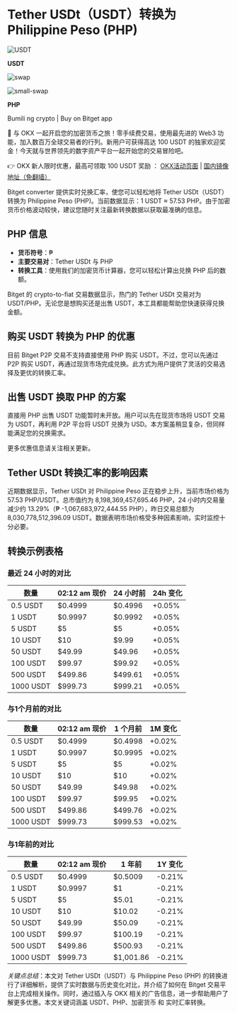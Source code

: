 # Tether USDt（USDT）转换为 Philippine Peso (PHP)

![USDT](https://www.jmhbdh.com/wp-content/img/82169388.webp)

**USDT**

![swap](https://www.bitget.com/price/_next/static/media/icon-swap-white.e5b91ed9.svg)

![small-swap](https://www.bitget.com/price/_next/static/media/icon-small-swap-white.19c61889.svg)

**PHP**

Bumili ng crypto | Buy on Bitget app

🚀 与 OKX 一起开启您的加密货币之旅！零手续费交易，使用最先进的 Web3 功能，加入数百万全球交易者的行列。新用户可获得高达 100 USDT 的独家欢迎奖金！今天就与世界领先的数字资产平台一起开始您的交易冒险吧。

👉 OKX 新人限时优惠，最高可领取 100 USDT 奖励 ： [OKX活动页面](https://bit.ly/OKXe) | [国内镜像地址（免翻墙）](https://bit.ly/okX)

Bitget converter 提供实时兑换汇率，使您可以轻松地将 Tether USDt（USDT）转换为 Philippine Peso (PHP)。当前数据显示：1 USDT ≈ 57.53 PHP。由于加密货币价格波动较快，建议您随时关注最新转换数据以获取最准确的信息。

## PHP 信息

- **货币符号**：₱  
- **主要交易对**：Tether USDt 与 PHP  
- **转换工具**：使用我们的加密货币计算器，您可以轻松计算出兑换 PHP 后的数额。

Bitget 的 crypto-to-fiat 交易数据显示，热门的 Tether USDt 交易对为 USDT/PHP。无论您是想购买还是出售 USDT，本工具都能帮助您快速获得兑换金额。

## 购买 USDT 转换为 PHP 的优惠

目前 Bitget P2P 交易不支持直接使用 PHP 购买 USDT。不过，您可以先通过 P2P 购买 USDT，再通过现货市场完成兑换。此方式为用户提供了灵活的交易选择及更优的转换汇率。

## 出售 USDT 换取 PHP 的方案

直接用 PHP 出售 USDT 功能暂时未开放。用户可以先在现货市场将 USDT 交易为 USDT，再利用 P2P 平台将 USDT 兑换为 USD。本方案虽稍显复杂，但同样能满足您的兑换需求。

更多优惠信息请关注相关更新。

## Tether USDt 转换汇率的影响因素

近期数据显示，Tether USDt 对 Philippine Peso 正在稳步上升，当前市场价格为 57.53 PHP/USDT。总市值约为 8,198,369,457,695.46 PHP，24 小时内交易量减少约 13.29%（₱ -1,067,683,972,444.55 PHP），昨日交易总额为 8,030,778,512,396.09 USDT。数据表明市场价格受多种因素影响，实时监控十分必要。

## 转换示例表格

### 最近 24 小时的对比

| 数量      | 02:12 am 现价 | 24 小时前 | 24h 变化  |
| --------- | ------------- | --------- | --------- |
| 0.5 USDT  | $0.4999       | $0.4996   | +0.05%    |
| 1 USDT    | $0.9997       | $0.9992   | +0.05%    |
| 5 USDT    | $5            | $5        | +0.05%    |
| 10 USDT   | $10           | $9.99     | +0.05%    |
| 50 USDT   | $49.99        | $49.96    | +0.05%    |
| 100 USDT  | $99.97        | $99.92    | +0.05%    |
| 500 USDT  | $499.86       | $499.61   | +0.05%    |
| 1000 USDT | $999.73       | $999.21   | +0.05%    |

### 与1个月前的对比

| 数量      | 02:12 am 现价 | 1 个月前  | 1M 变化   |
| --------- | ------------- | --------- | --------- |
| 0.5 USDT  | $0.4999       | $0.4998   | +0.02%    |
| 1 USDT    | $0.9997       | $0.9995   | +0.02%    |
| 5 USDT    | $5            | $5        | +0.02%    |
| 10 USDT   | $10           | $10       | +0.02%    |
| 50 USDT   | $49.99        | $49.98    | +0.02%    |
| 100 USDT  | $99.97        | $99.95    | +0.02%    |
| 500 USDT  | $499.86       | $499.76   | +0.02%    |
| 1000 USDT | $999.73       | $999.53   | +0.02%    |

### 与1年前的对比

| 数量      | 02:12 am 现价 | 1 年前    | 1Y 变化   |
| --------- | ------------- | --------- | --------- |
| 0.5 USDT  | $0.4999       | $0.5009   | -0.21%    |
| 1 USDT    | $0.9997       | $1        | -0.21%    |
| 5 USDT    | $5            | $5.01     | -0.21%    |
| 10 USDT   | $10           | $10.02    | -0.21%    |
| 50 USDT   | $49.99        | $50.09    | -0.21%    |
| 100 USDT  | $99.97        | $100.19   | -0.21%    |
| 500 USDT  | $499.86       | $500.93   | -0.21%    |
| 1000 USDT | $999.73       | $1,001.86 | -0.21%    |


*关键点总结*：本文对 Tether USDt（USDT）与 Philippine Peso (PHP) 的转换进行了详细解析，提供了实时数据与历史变化对比，并介绍了如何在 Bitget 交易平台上完成相关操作。同时，通过插入与 OKX 相关的广告信息，进一步帮助用户了解更多优惠。本文关键词涵盖 USDT、PHP、加密货币 和 实时汇率转换。